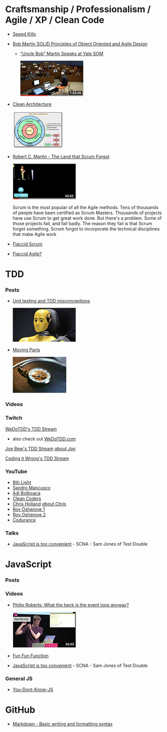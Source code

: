# Craftsmanship / Professionalism / Agile / XP / Clean Code
- <a href="https://sites.google.com/site/unclebobconsultingllc/speed-kills" target="blank">Speed Kills
- [Bob Martin SOLID Principles of Object Oriented and Agile Design](https://www.youtube.com/watch?v=TMuno5RZNeE&t=2180s)
    - <a href="https://som.yale.edu/news/2014/09/uncle-bob-martin-speaks-yale-som" target="blank">“Uncle Bob” Martin Speaks at Yale SOM</a>

      <img src="images/solid-yale.png" width="200" height="112" title="Land That Scrum Forgot Keynote">

- <a href="https://8thlight.com/blog/uncle-bob/2012/08/13/the-clean-architecture.html" target="blank">Clean Architecture</a>

    <img src="images/clean-architecture.jpg" width="160" height="118" title="Land That Scrum Forgot Keynote">

- <a href="https://www.youtube.com/watch?v=hG4LH6P8Syk" target="blank">Robert C. Martin - The Land that Scrum Forgot</a>

    <img src="images/land-that-scrum-forgot.png" width="200" height="113" title="Land That Scrum Forgot Keynote">

    Scrum is the most popular of all the Agile methods. Tens of thousands of people have been certified as Scrum Masters. Thousands of projects have use Scrum to get great work done. But there's a problem. Some of those projects fail, and fail badly. The reason they fail is that Scrum forgot something. Scrum forgot to incorporate the technical disciplines that make Agile work
- [Flaccid Scrum](https://martinfowler.com/bliki/FlaccidScrum.html)
- [Flaccid Agile?](https://medium.com/@marko.bjelac/flaccid-agile-308be2982174)

# TDD

### Posts
- <a href="https://www.linkedin.com/pulse/unit-testing-tdd-misconceptions-marko-bjelac" target="blank">Unit testing and TDD misconceptions</a>

    <img src="images/tdd-misconceptions.png" width="200" height="107" title="Land That Scrum Forgot Keynote">

- <a href="http://bit.ly/parts-moving" target="blank">Moving Parts</a>

    <img src="images/tdd-moving-parts.png" width="170" height="114" title="Land That Scrum Forgot Keynote">

### Videos


### Twitch
[WeDoTDD's TDD Stream](https://www.twitch.tv/wedotdd)
- also check out [WeDoTDD.com](WeDoTDD.com)

[Joe Bew's TDD Stream](https://www.twitch.tv/videos/295109802) <span style="font-size: 10">*[about Joe](https://joebew42.github.io/twitch/about/)*</a>

[Coding it Wrong's TDD Stream](https://www.twitch.tv/videos/295562825)

### YouTube

- [8th Light](https://www.youtube.com/channel/UClJNsSHF9yR-MU4v-VosZ1A/videos)
- [Sandro Mancusco](https://www.youtube.com/user/sandromancuso/videos)
- [Adi Bolboaca](https://www.youtube.com/channel/UC7H7P2tu2i3Wnz-ZBdnO13Q)
- [Clean Coders](https://www.youtube.com/user/cleancoders/videos)
- [Chris Holland](https://www.youtube.com/channel/UCtGq0kpqgpc83ShN_rZQFbA) <span style="font-size: 10">*[about Chris](https://twitter.com/chrisholland)*</a>
- [Roy Osherove 1](https://www.youtube.com/channel/UCM9Jz0z1IXlgGy_CY3wGRWA)
- [Roy Osherove 2](https://www.youtube.com/channel/UCuDFkDK8Y_CQFV2zPHfhWIQ?pbjreload=10)
- [Codurance](https://www.youtube.com/channel/UCacyhBPMQpC4Vi-WqtrRpBw)

### Talks
- [JavaScript is too convenient](https://vimeo.com/267418198?activityReferer=1) -  SCNA - Sam Jones of Test Double

# JavaScript
### Posts
### Videos
- [Philip Roberts: What the heck is the event loop anyway?](https://www.youtube.com/watch?v=8aGhZQkoFbQ)

    <img src="images/what-is-the-js-even-loop.png" width="200" height="113" title="Land That Scrum Forgot Keynote">

- [Fun Fun Function](https://www.youtube.com/channel/UCO1cgjhGzsSYb1rsB4bFe4Q)
- [JavaScript is too convenient](https://vimeo.com/267418198?activityReferer=1) -  SCNA - Sam Jones of Test Double

### General JS
- [You-Dont-Know-JS](https://github.com/getify/You-Dont-Know-JS)
# GitHub
- [Markdown - Basic writing and formatting syntax](https://help.github.com/articles/basic-writing-and-formatting-syntax/)


